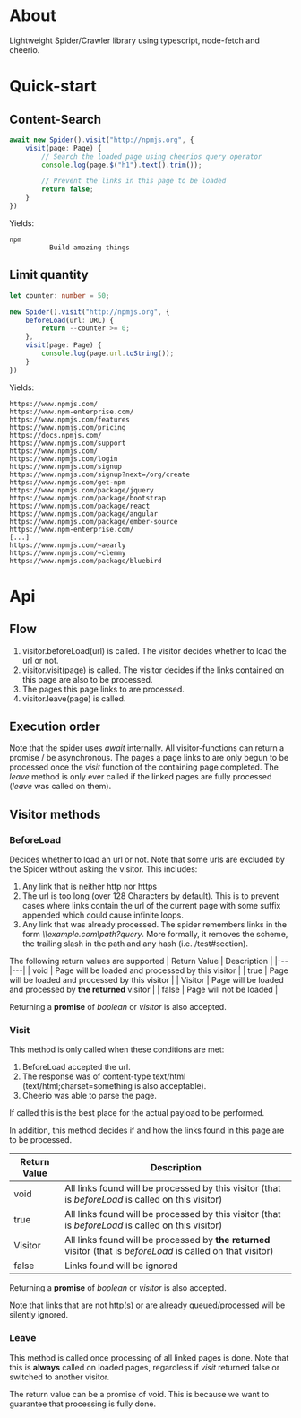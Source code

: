 # About

Lightweight Spider/Crawler library using typescript, node-fetch and cheerio.

# Quick-start

## Content-Search
```ts
await new Spider().visit("http://npmjs.org", {
    visit(page: Page) {
        // Search the loaded page using cheerios query operator
        console.log(page.$("h1").text().trim());

        // Prevent the links in this page to be loaded
        return false;
    }
})
```
Yields:
```
npm
          Build amazing things
```

## Limit quantity
```ts
let counter: number = 50;

new Spider().visit("http://npmjs.org", {
    beforeLoad(url: URL) {
        return --counter >= 0;
    },
    visit(page: Page) {
        console.log(page.url.toString());
    }
})
```
Yields:
```
https://www.npmjs.com/
https://www.npm-enterprise.com/
https://www.npmjs.com/features
https://www.npmjs.com/pricing
https://docs.npmjs.com/
https://www.npmjs.com/support
https://www.npmjs.com/
https://www.npmjs.com/login
https://www.npmjs.com/signup
https://www.npmjs.com/signup?next=/org/create
https://www.npmjs.com/get-npm
https://www.npmjs.com/package/jquery
https://www.npmjs.com/package/bootstrap
https://www.npmjs.com/package/react
https://www.npmjs.com/package/angular
https://www.npmjs.com/package/ember-source
https://www.npm-enterprise.com/
[...]
https://www.npmjs.com/~aearly
https://www.npmjs.com/~clemmy
https://www.npmjs.com/package/bluebird
```

# Api

## Flow
1. visitor.beforeLoad(url) is called. The visitor decides whether to load the url or not.
2. visitor.visit(page) is called. The visitor decides if the links contained on this page are also to be processed.
3. The pages this page links to are processed.
4. visitor.leave(page) is called.

## Execution order
Note that the spider uses *await* internally. All visitor-functions can return a promise / be asynchronous.
The pages a page links to are only begun to be processed once the *visit* function of the containing page completed. The *leave* method is only ever called if the linked pages are fully processed (*leave* was called on them).
   
## Visitor methods
### BeforeLoad
Decides whether to load an url or not. Note that some urls are excluded by the Spider without asking the visitor. This includes:
1. Any link that is neither http nor https
2. The url is too long (over 128 Characters by default). This is to prevent cases where links contain the url of the current page with some suffix appended which could cause infinite loops.
3. Any link that was already processed. The spider remembers links in the form *\\\\example.com\path?query*. More formally, it removes the scheme, the trailing slash in the path and any hash (i.e. /test#section).

The following return values are supported
| Return Value | Description |
|---|---|
| void | Page will be loaded and processed by this visitor |
| true | Page will be loaded and processed by this visitor |
| Visitor | Page will be loaded and processed by **the returned** visitor |
| false | Page will not be loaded |

Returning a **promise** of *boolean* or *visitor* is also accepted.

### Visit
This method is only called when these conditions are met:
1. BeforeLoad accepted the url.
2. The response was of content-type text/html (text/html;charset=something is also acceptable).
3. Cheerio was able to parse the page.

If called this is the best place for the actual payload to be performed.

In addition, this method decides if and how the links found in this page are to be processed.

| Return Value | Description |
|---|---|
| void | All links found will be processed by this visitor (that is *beforeLoad* is called on this visitor) |
| true | All links found will be processed by this visitor (that is *beforeLoad* is called on this visitor) |
| Visitor | All links found will be processed by **the returned** visitor (that is *beforeLoad* is called on that visitor) |
| false | Links found will be ignored |

Returning a **promise** of *boolean* or *visitor* is also accepted.

Note that links that are not http(s) or are already queued/processed will be silently ignored.

### Leave
This method is called once processing of all linked pages is done. Note that this is **always** called on loaded pages, regardless if *visit* returned false or switched to another visitor.

The return value can be a promise of void. This is because we want to guarantee that processing is fully done.

